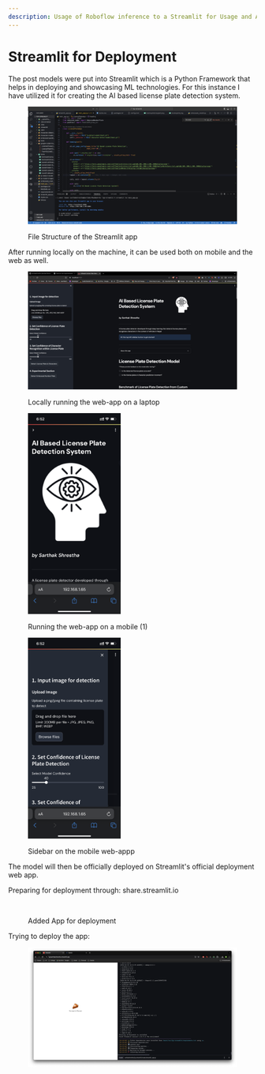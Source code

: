 ```yaml
---
description: Usage of Roboflow inference to a Streamlit for Usage and Availability
---
```


# Streamlit for Deployment

The post models were put into Streamlit which is a Python Framework that helps in deploying and showcasing ML technologies. For this instance I have utilized it for creating the AI based license plate detection system.&#x20;

<figure><img src=".gitbook/assets/image (1) (1).png" alt=""><figcaption><p>File Structure of the Streamlit app</p></figcaption></figure>

After running locally on the machine, it can be used both on mobile and the web as well.

<figure><img src=".gitbook/assets/image (2).png" alt=""><figcaption><p>Locally running the web-app on a laptop</p></figcaption></figure>

<figure><img src=".gitbook/assets/IMG_5888.PNG" alt="" width="188"><figcaption><p>Running the web-app on a mobile (1)</p></figcaption></figure>

<figure><img src=".gitbook/assets/IMG_5889.PNG" alt="" width="188"><figcaption><p>Sidebar on the mobile web-appp</p></figcaption></figure>

The model will then be officially deployed on Streamlit's official deployment web app.

Preparing for deployment through: share.streamlit.io

<figure><img src=".gitbook/assets/Screenshot 2024-04-20 at 7.18.35 PM.png" alt=""><figcaption><p>Added App for deployment</p></figcaption></figure>

Trying to deploy the app:

<figure><img src=".gitbook/assets/image.png" alt=""><figcaption></figcaption></figure>





